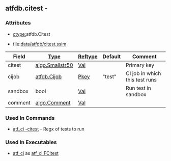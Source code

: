 ## atfdb.citest -


### Attributes
<a href="#attributes"></a>
<!-- dev.mdmark  mdmark:MDSECTION  state:BEG_AUTO  param:Attributes -->
* [ctype:](/txt/ssimdb/dmmeta/ctype.md)atfdb.Citest

* file:[data/atfdb/citest.ssim](/data/atfdb/citest.ssim)

|Field|[Type](/txt/ssimdb/dmmeta/ctype.md)|[Reftype](/txt/ssimdb/dmmeta/reftype.md)|Default|Comment|
|---|---|---|---|---|
|citest|[algo.Smallstr50](/txt/protocol/algo/README.md#algo-smallstr50)|[Val](/txt/exe/amc/reftypes.md#val)||Primary key|
|cijob|[atfdb.Cijob](/txt/ssimdb/atfdb/cijob.md)|[Pkey](/txt/exe/amc/reftypes.md#pkey)|"test"|CI job in which this test runs|
|sandbox|bool|[Val](/txt/exe/amc/reftypes.md#val)||Run test in sandbox|
|comment|[algo.Comment](/txt/protocol/algo/Comment.md)|[Val](/txt/exe/amc/reftypes.md#val)|||

<!-- dev.mdmark  mdmark:MDSECTION  state:END_AUTO  param:Attributes -->

### Used In Commands
<a href="#used-in-commands"></a>
<!-- dev.mdmark  mdmark:MDSECTION  state:BEG_AUTO  param:CmdlineUses -->

* [atf_ci -citest](/txt/exe/atf_ci/README.md) - Regx of tests to run 

<!-- dev.mdmark  mdmark:MDSECTION  state:END_AUTO  param:CmdlineUses -->

### Used In Executables
<a href="#used-in-executables"></a>
<!-- dev.mdmark  mdmark:MDSECTION  state:BEG_AUTO  param:ImdbUses -->

* [atf_ci](/txt/exe/atf_ci/internals.md) as [atf_ci.FCitest](/txt/exe/atf_ci/internals.md#atf_ci-fcitest)

<!-- dev.mdmark  mdmark:MDSECTION  state:END_AUTO  param:ImdbUses -->

